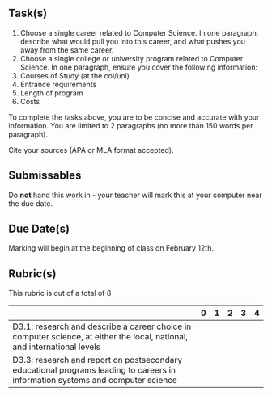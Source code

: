 Task(s)
-------
1. Choose a single career related to Computer Science.  In one paragraph, describe what would pull you into this career, and what pushes you away from the same career.
2. Choose a single college or university program related to Computer Science.  In one paragraph, ensure you cover the following information:
  1. Courses of Study (at the col/uni)
  2. Entrance requirements
  3. Length of program
  4. Costs

To complete the tasks above, you are to be concise and accurate with your information.  You are limited to 2 paragraphs (no more than 150 words per paragraph).

Cite your sources (APA or MLA format accepted).

Submissables
------------
Do **not** hand this work in - your teacher will mark this at your computer near the due date.

Due Date(s)
----------
Marking will begin at the beginning of class on February 12th.


Rubric(s)
---------
This rubric is out of a total of 8

| | 0 | 1 | 2 | 3 | 4 |
|---| --- | --- | --- | --- | --- |
|D3.1: research and describe a career choice in computer science, at either the local, national, and international levels | | | | | |
|D3.3: research and report on postsecondary educational programs leading to careers in information systems and computer science | | | | | |